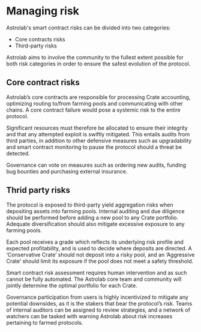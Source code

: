 # Managing risk

Astrolab's smart contract risks can be divided into two categories:

- Core contracts risks
- Third-party risks

Astrolab aims to involve the community to the fullest extent possible for both risk categories in order to ensure the safest evolution of the protocol.

## Core contract risks

Astrolab’s core contracts are responsible for processing Crate accounting, optimizing routing to/from farming pools and communicating with other chains. A core contract failure would pose a systemic risk to the entire protocol.

Significant resources must therefore be allocated to ensure their integrity and that any attempted exploit is swiftly mitigated. This entails audits from third parties, in addition to other defensive measures such as upgradability and smart contract monitoring to pause the protocol should a threat be detected.

Governance can vote on measures such as ordering new audits, funding bug bounties and purchasing external insurance.

## Thrid party risks

The protocol is exposed to third-party yield aggregation risks when depositing assets into farming pools. Internal auditing and due diligence should be performed before adding a new pool to any Crate portfolio. Adequate diversification should also mitigate excessive exposure to any farming pools.

Each pool receives a grade which reflects its underlying risk profile and expected profitability, and is used to decide where deposits are directed. A ‘Conservative Crate’ should not deposit into a risky pool, and an ‘Aggressive Crate’ should limit its exposure if the pool does not meet a safety threshold.

Smart contract risk assessment requires human intervention and as such cannot be fully automated. The Astrolab core team and community will jointly determine the optimal portfolio for each Crate.

Governance participation from users is highly incentivized to mitigate any potential downsides, as it is the stakers that bear the protocol’s risk. Teams of internal auditors can be assigned to review strategies, and a network of watchers can be tasked with warning Astrolab about risk increases pertaining to farmed protocols.
